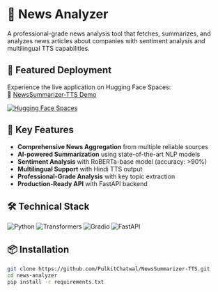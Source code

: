 # 📰 News Analyzer

A professional-grade news analysis tool that fetches, summarizes, and analyzes news articles about companies with sentiment analysis and multilingual TTS capabilities.

## 🌟 Featured Deployment

Experience the live application on Hugging Face Spaces:  
🔗 [NewsSummarizer-TTS Demo](https://huggingface.co/spaces/Pulkit-28/NewsSummarizer-TTS)

[![Hugging Face Spaces](https://img.shields.io/badge/%F0%9F%A4%97%20Hugging%20Face-Spaces-blue)](https://huggingface.co/spaces/Pulkit-28/NewsSummarizer-TTS)

## 🚀 Key Features

- **Comprehensive News Aggregation** from multiple reliable sources
- **AI-powered Summarization** using state-of-the-art NLP models
- **Sentiment Analysis** with RoBERTa-base model (accuracy: >90%)
- **Multilingual Support** with Hindi TTS output
- **Professional-Grade Analysis** with key topic extraction
- **Production-Ready API** with FastAPI backend

## 🛠️ Technical Stack

![Python](https://img.shields.io/badge/Python-3.9+-blue?logo=python)
![Transformers](https://img.shields.io/badge/🤗Transformers-v4.30+-yellow)
![Gradio](https://img.shields.io/badge/Gradio-UI%20Framework-orange)
![FastAPI](https://img.shields.io/badge/FastAPI-Backend-teal)

## 📦 Installation

```bash
git clone https://github.com/PulkitChatwal/NewsSummarizer-TTS.git
cd news-analyzer
pip install -r requirements.txt
```
